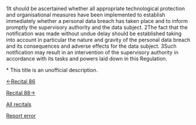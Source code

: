 
1It should be ascertained whether all appropriate technological protection and organisational measures have been implemented to establish immediately whether a personal data breach has taken place and to inform promptly the supervisory authority and the data subject. 2The fact that the notification was made without undue delay should be established taking into account in particular the nature and gravity of the personal data breach and its consequences and adverse effects for the data subject. 3Such notification may result in an intervention of the supervisory authority in accordance with its tasks and powers laid down in this Regulation.


\* This title is an unofficial description.




[←Recital 86](https://gdpr-info.eu/recitals/no-86/ "86 - Notification of Data Subjects in Case of Data Breaches")


[Recital 88→](https://gdpr-info.eu/recitals/no-88/ "88 - Format and Procedures of the Notification")


[All recitals](https://gdpr-info.eu/recitals/)

[Report error](https://gdpr-info.eu/gf/?TB_iframe=true&height=306 "Your message")

